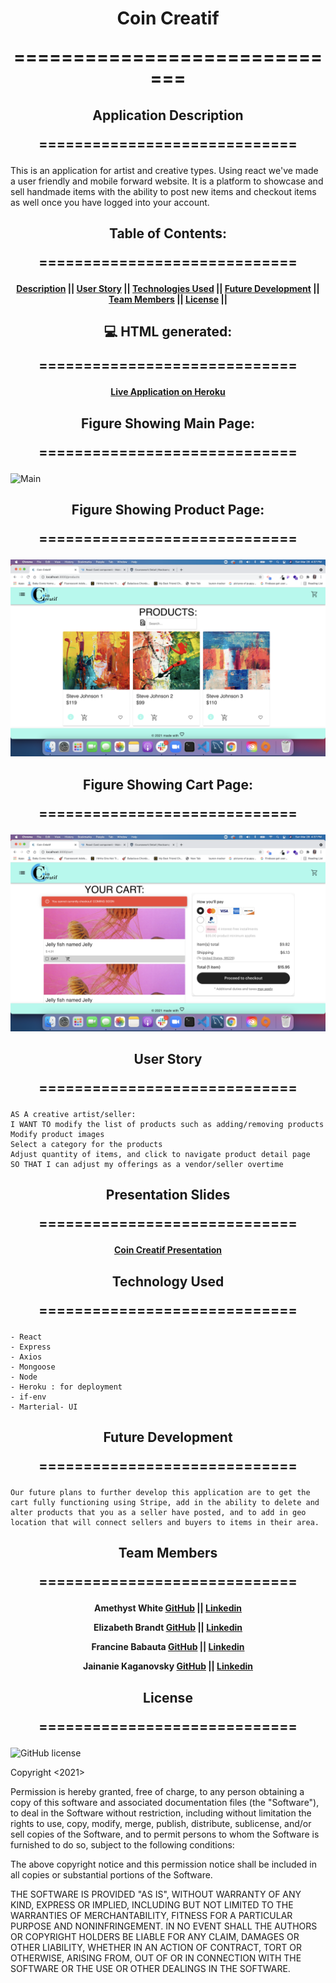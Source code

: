 <h1 align="center">Coin Creatif

=============================
</h1>

<h2 align="center">Application Description

=============================
</h2>

This is an application for artist and creative types. Using react we've made a user friendly and mobile forward website. It is a platform to showcase and sell handmade items with the ability to post new items and checkout items as well once you have logged into your account.


<h2 align="center">Table of Contents: 

=============================
</h2>

<h4 align="center">

 [Description](#description) ||
 [User Story](#user-story) ||
 [Technologies Used](#technologies-used) ||
 [Future Development](#future-development) ||
 [Team Members](#team-members) ||
 [License](#License) ||
</h4>


<h2 align="center">💻 HTML generated: 

=============================
</h2>

<h4 align="center">

[Live Application on Heroku](https://coincreatif.herokuapp.com/)

</h4>

<h2 align="center">Figure Showing Main Page: 

=============================
</h2>

![Main](client/public/images/mainpage.png)

<h2 align="center">Figure Showing Product Page:

=============================
</h2>

![Product](client/public/images/product.png)

<h2 align="center">Figure Showing Cart Page:

=============================
</h2>

![Cart](client/public/images/cart.png)


<h2 align="center">User Story

=============================
</h2>

```
AS A creative artist/seller:
I WANT TO modify the list of products such as adding/removing products 
Modify product images 
Select a category for the products
Adjust quantity of items, and click to navigate product detail page
SO THAT I can adjust my offerings as a vendor/seller overtime
```

<h2 align="center">Presentation Slides

=============================
</h2>

<h4 align="center">
 
[Coin Creatif Presentation](https://docs.google.com/presentation/d/1h64WA1CeR1kQq62r7KANrQg59d3L6oLDPBxMk4htD1U/edit#slide=id.g29f43f0a72_0_24)

</h4>

<h2 align="center">Technology Used

=============================
</h2>

```
- React
- Express
- Axios
- Mongoose
- Node
- Heroku : for deployment
- if-env
- Marterial- UI

```

<h2 align="center">Future Development

=============================
</h2>

```
Our future plans to further develop this application are to get the cart fully functioning using Stripe, add in the ability to delete and alter products that you as a seller have posted, and to add in geo location that will connect sellers and buyers to items in their area.

```

<h2 align="center">Team Members

=============================
</h2>

<h4 align="center">

Amethyst White
[GitHub](https://github.com/Am-White)  ||
[Linkedin](https://www.linkedin.com/in/amethyst-white-1942761b7/)

Elizabeth Brandt
[GitHub](https://github.com/elizabethbrandt)  ||
[Linkedin](https://www.linkedin.com/in/elizabeth-brandt-pnw/)

Francine Babauta
[GitHub](https://github.com/fbabauta) ||
[Linkedin](www.linkedin.com/in/francine-babauta)

Jainanie Kaganovsky
[GitHub](https://github.com/jkaganovsky) ||
[Linkedin](https://www.linkedin.com/in/jailanie-kaganovsky-573a00116/)

</h4>


<h2 align="center">License

=============================
</h2>

![GitHub license](https://img.shields.io/badge/license-MIT-blue.svg)

Copyright <2021> <Coin Creatif Team>

Permission is hereby granted, free of charge, to any person obtaining a copy of this software and associated documentation files (the "Software"), to deal in the Software without restriction, including without limitation the rights to use, copy, modify, merge, publish, distribute, sublicense, and/or sell copies of the Software, and to permit persons to whom the Software is furnished to do so, subject to the following conditions:

The above copyright notice and this permission notice shall be included in all copies or substantial portions of the Software.

THE SOFTWARE IS PROVIDED "AS IS", WITHOUT WARRANTY OF ANY KIND, EXPRESS OR IMPLIED, INCLUDING BUT NOT LIMITED TO THE WARRANTIES OF MERCHANTABILITY, FITNESS FOR A PARTICULAR PURPOSE AND NONINFRINGEMENT. IN NO EVENT SHALL THE AUTHORS OR COPYRIGHT HOLDERS BE LIABLE FOR ANY CLAIM, DAMAGES OR OTHER LIABILITY, WHETHER IN AN ACTION OF CONTRACT, TORT OR OTHERWISE, ARISING FROM, OUT OF OR IN CONNECTION WITH THE SOFTWARE OR THE USE OR OTHER DEALINGS IN THE SOFTWARE.
